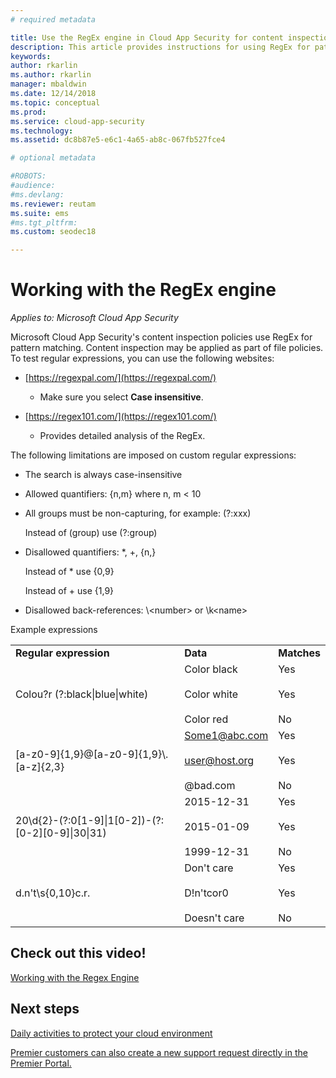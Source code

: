 ```yaml
---
# required metadata

title: Use the RegEx engine in Cloud App Security for content inspection policies
description: This article provides instructions for using RegEx for pattern matching in Cloud App Security policies.
keywords:
author: rkarlin
ms.author: rkarlin
manager: mbaldwin
ms.date: 12/14/2018
ms.topic: conceptual
ms.prod:
ms.service: cloud-app-security
ms.technology:
ms.assetid: dc8b87e5-e6c1-4a65-ab8c-067fb527fce4

# optional metadata

#ROBOTS:
#audience:
#ms.devlang:
ms.reviewer: reutam
ms.suite: ems
#ms.tgt_pltfrm:
ms.custom: seodec18

---
```

# Working with the RegEx engine

*Applies to: Microsoft Cloud App Security*
 
Microsoft Cloud App Security's content inspection policies use RegEx for pattern matching. Content inspection may be applied as part of file policies. To test regular expressions, you can use the following websites:  
  
- [https://regexpal.com/](https://regexpal.com/)  
  
  - Make sure you select **Case insensitive**.  
  
- [https://regex101.com/](https://regex101.com/)  
  
  - Provides detailed analysis of the RegEx.  
  
The following limitations are imposed on custom regular expressions:  
  
- The search is always case-insensitive  

- Allowed quantifiers: {n,m} where n, m < 10  
  
- All groups must be non-capturing, for example: (?:xxx)  
  
     Instead of (group) use (?:group)  
  
- Disallowed quantifiers: *, +, {n,}  
  
     Instead of * use {0,9}  
  
     Instead of + use {1,9}  
  
- Disallowed back-references: \\<number\> or \k\<name>  
  
Example expressions  
  

|                                                               |                                                               |                                    |
|---------------------------------------------------------------|---------------------------------------------------------------|------------------------------------|
|              <strong>Regular expression</strong>              |                     <strong>Data</strong>                     |      <strong>Matches</strong>      |
|            Colou?r (?:black&#124;blue&#124;white)             |   Color black<br /><br /> Color white<br /><br /> Color red   | Yes<br /><br /> Yes<br /><br /> No |
|           [a-z0-9]{1,9}@[a-z0-9]{1,9}\\.[a-z]{2,3}            | Some1@abc.com<br /><br /> user@host.org<br /><br /> @bad.com  | Yes<br /><br /> Yes<br /><br /> No |
| 20\d{2}-(?:0[1-9]&#124;1[0-2])-(?:[0-2][0-9]&#124;30&#124;31) |   2015-12-31<br /><br /> 2015-01-09<br /><br /> 1999-12-31    | Yes<br /><br /> Yes<br /><br /> No |
|                       d.n't\s{0,10}c.r.                       | Don't     care<br /><br /> D!n'tcor0<br /><br /> Doesn't care | Yes<br /><br /> Yes<br /><br /> No |

## Check out this video!

[Working with the Regex Engine](https://channel9.msdn.com/Shows/Microsoft-Security/Microsoft-Cloud-App-Security-Working-with-the-Regex-Engine)

## Next steps

[Daily activities to protect your cloud environment](daily-activities-to-protect-your-cloud-environment.md)   

[Premier customers can also create a new support request directly in the Premier Portal.](https://premier.microsoft.com/)  
  
